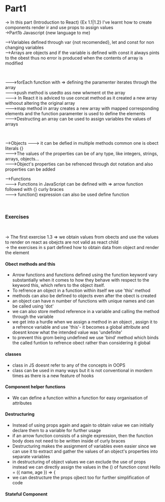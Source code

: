 # Part1
-> In this part (Introduction to React) {Ex 1.1|1.2} I've learnt how to create components render ir and use props to
assign values<br>
->Part1b Javascript {new language to me} <br>
<p>
       -->Variables defined through var {not recomended}, let and const for non changing variables<br>
       -->Arrays are objects and if the variable is defined with const it always pints to the obest thus no error is
       produced when the contents of array is modified</p><br>
<p>
       --->forEach function with => defining the paramenter iterates through the array<br>
       --->push method is usedto ass new wlwment ot the array<br>
       ---> In React it is adviced to use concat method as it created a new array withoout altering the original
       array<br>
       --->map method in array creates a new array with mapped corresponding elements and the function paramenter is
       used to define the elements<br>
       --->Destructing an array can be used to assign variables the values of arrays<br></p><br>
<p>
       -->Objects
       ---> it can be defied in multiple methods common one is obect literals {}<br>
       --->The values of the properties can be of any type, like integers, strings, arrays, objects...<br>
       --->Object's properties can be refrenced through dot notation and also properties can be added<br>
<p>-->Functions<br>
       ---> Functions in JavaScript can be defined with => arrow function followed with {} curly braces<br>
       ---> function() expression can also be used define function<br></p>
<br>
<h3>Exercises</h3><br>
<p>
       -> The first exercise 1.3 => we obtain values from obects and use the values to render on react as obejcts are
       not valid as react child<br>
       -> the exercises in s part defined how to obtain data from object and render the element <br></p>
<h4>Obect methods and this</h4>
<ul>
       <li>Arrow functions and functions defined using the function keyword vary substantially when it comes to how they
              behave with respect to the keyword this, which refers to the object itself.</li>
       <li>To refrence an object in a function within itself we use 'this' method</li>
       <li>methods can also be defined to objects even after the obect is created</li>
       <li>an object can have n number of functions with unique names and can be called using 'dot'</li>
       <li>we can also store method reference in a variable and calling the method through the variable</li>
       <li>we get into a hurdle when we assign a method in an object , assign it to a refrence variable and use 'this'- it becomes a global attribute and doesnt know what the intended value was 'undefinite'</li>
       <li>to prevent this grom being undefined we use 'bind' method which binds the called funtion to refrence obect rather than considering it global</li>
</ul>
<h4>classes</h4>
<ul>
       <li>class in JS doesnt refer to any of the concepts in OOPS</li>
       <li>class can be used in many ways but it is not conventional in mordern times as there is a new feature of hooks</li>
</ul>


<h4>Component helper functions</h4>
<ul>
       <li>We can define a function within a function for easy organisation of attributes</li>
</ul>
<h4>Destructuring</h4>
<ul>
       <li>Instead of using props again and again to obtain value we can initially declare them to a variable for further usage</li>
       <li> if an arrow function consists of a single expression, then the function body does not need to be written inside of curly braces</li>
       <li>Destructuring makes the assignment of variables even easier since we can use it to extract and gather the values of an object's properties into separate variables</li>
       <li>in destructuring of object values we can exclude the use of props instead we can directly assign the values in the () of function const Hello = ({ name, age }) => {</li>
       <li>we can destructure the props ojbect too for further simplification of code</li>
</ul>
<h4>Stateful Component</h4>